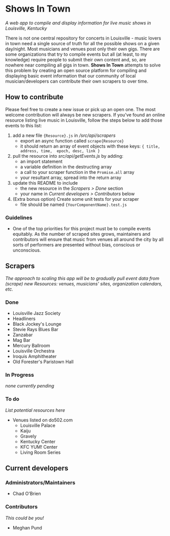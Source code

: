 # Shows In Town
*A web app to compile and display information for live music shows in Louisville, Kentucky*

There is not one central repository for concerts in Louisville - music lovers in town need a single source of truth for all the possible shows on a given day/night. Most musicians and venues post only their own gigs. There are some organizations that try to compile events but all (at least, to my knowledge) require people to submit their own content and, so, are nowhere near compiling all gigs in town. **Shows In Town** attempts to solve this problem by creating an open source platform for compiling and displaying basic event information that our community of local musician/developers can contribute their own scrapers to over time.


## How to contribute

Please feel free to create a new issue or pick up an open one. The most welcome contribution will always be new scrapers. If you've found an online resource listing live music in Louisville, follow the steps below to add those events to this list:

1. add a new file `{Resource}.js` in */src/api/scrapers* 
	- export an async function called `scrape{Resource}`
	- it should return an array of event objects with these keys: `{ title, address, time,	epoch, desc, link }`
2. pull the resource into *src/api/getEvents.js* by adding:
	- an import statement
	- a variable definition in the destructing array
	- a call to your scraper function in the `Promise.all` array
	- your resultant array, spread into the return array
3. update this README to include
	- the new resource in the *Scrapers > Done* section
	- your name in *Current developers > Contributors* below
4. (Extra bonus option) Create some unit tests for your scraper
	- file should be named `{YourComponentName}.test.js`

### Guidelines

- One of the top priorities for this project must be to compile events equitably. As the number of scraped sites grows, maintainers and contributors will ensure that music from venues all around the city by all sorts of performers are presented without bias, conscious or unconscious.

## Scrapers
*The approach to scaling this app will be to gradually pull event data from (scrape) new Resources: venues, musicians' sites, organization calendars, etc.*

### Done

- Louisville Jazz Society
- Headliners
- Black Jockey's Lounge
- Stevie Rays Blues Bar
- Zanzabar
- Mag Bar
- Mercury Ballroom
- Louisville Orchestra
- Iroquis Amphitheater
- Old Forester's Paristown Hall

### In Progress

*none currently pending*

### To do
*List potential resources here*

- Venues listed on do502.com
	- Louisville Palace
	- Kaiju
	- Gravely
	- Kentucky Center
	- KFC YUM! Center
	- Living Room Series

## Current developers

### Administrators/Maintainers

- Chad O'Brien

### Contributors
*This could be you!*

- Meghan Pund